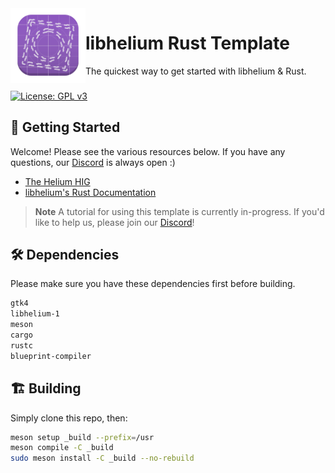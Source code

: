 <img align="left" style="vertical-align: middle" width="120" height="120" alt="Template Screenshot" src="data/icons/app.svg">

# libhelium Rust Template

The quickest way to get started with libhelium & Rust.

###

[![License: GPL v3](https://img.shields.io/badge/License-GPL%20v3-blue.svg)](http://www.gnu.org/licenses/gpl-3.0)

## 🚀 Getting Started

Welcome! Please see the various resources below. If you have any questions, our [Discord](https://discord.gg/BHNfGewTXX) is always open :)

- [The Helium HIG](https://developers.tauos.co/docs/hig)
- [libhelium's Rust Documentation](https://docs.developers.tauos.co/rust/libhelium/index.html)

> **Note**
> A tutorial for using this template is currently in-progress. If you'd like to help us, please join our [Discord](https://discord.gg/BHNfGewTXX)!

## 🛠️ Dependencies

Please make sure you have these dependencies first before building.

```bash
gtk4
libhelium-1
meson
cargo
rustc
blueprint-compiler
```

## 🏗️ Building

Simply clone this repo, then:

```bash
meson setup _build --prefix=/usr
meson compile -C _build
sudo meson install -C _build --no-rebuild
```
